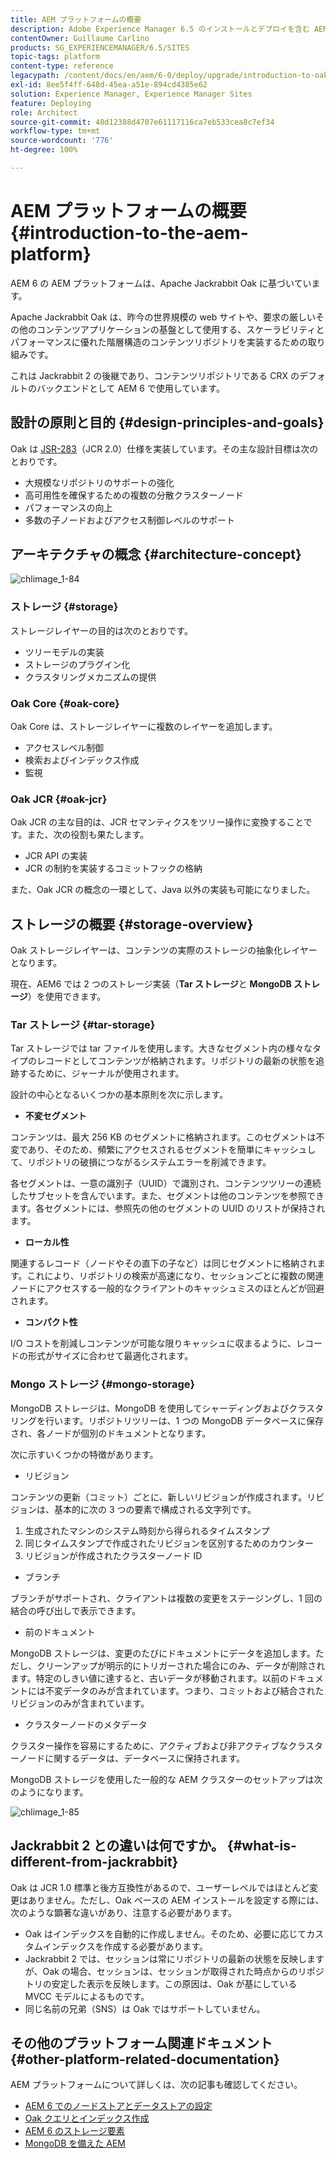 ```yaml
---
title: AEM プラットフォームの概要
description: Adobe Experience Manager 6.5 のインストールとデプロイを含む AEM プラットフォームとその最も重要なコンポーネント、Adobe Managed Services クラウドデプロイメントを含むアーキテクチャについて説明します。
contentOwner: Guillaume Carlino
products: SG_EXPERIENCEMANAGER/6.5/SITES
topic-tags: platform
content-type: reference
legacypath: /content/docs/en/aem/6-0/deploy/upgrade/introduction-to-oak
exl-id: 8ee5f4ff-648d-45ea-a51e-894cd4385e62
solution: Experience Manager, Experience Manager Sites
feature: Deploying
role: Architect
source-git-commit: 48d12388d4707e61117116ca7eb533cea8c7ef34
workflow-type: tm+mt
source-wordcount: '776'
ht-degree: 100%

---
```



# AEM プラットフォームの概要{#introduction-to-the-aem-platform}

AEM 6 の AEM プラットフォームは、Apache Jackrabbit Oak に基づいています。

Apache Jackrabbit Oak は、昨今の世界規模の web サイトや、要求の厳しいその他のコンテンツアプリケーションの基盤として使用する、スケーラビリティとパフォーマンスに優れた階層構造のコンテンツリポジトリを実装するための取り組みです。

これは Jackrabbit 2 の後継であり、コンテンツリポジトリである CRX のデフォルトのバックエンドとして AEM 6 で使用しています。

## 設計の原則と目的 {#design-principles-and-goals}

Oak は [JSR-283](https://jcp.org/en/jsr/detail?id=283)（JCR 2.0）仕様を実装しています。その主な設計目標は次のとおりです。

* 大規模なリポジトリのサポートの強化
* 高可用性を確保するための複数の分散クラスターノード
* パフォーマンスの向上
* 多数の子ノードおよびアクセス制御レベルのサポート

## アーキテクチャの概念 {#architecture-concept}

![chlimage_1-84](assets/chlimage_1-84.png)

### ストレージ {#storage}

ストレージレイヤーの目的は次のとおりです。

* ツリーモデルの実装
* ストレージのプラグイン化
* クラスタリングメカニズムの提供

### Oak Core {#oak-core}

Oak Core は、ストレージレイヤーに複数のレイヤーを追加します。

* アクセスレベル制御
* 検索およびインデックス作成
* 監視

### Oak JCR {#oak-jcr}

Oak JCR の主な目的は、JCR セマンティクスをツリー操作に変換することです。また、次の役割も果たします。

* JCR API の実装
* JCR の制約を実装するコミットフックの格納

また、Oak JCR の概念の一環として、Java 以外の実装も可能になりました。

## ストレージの概要 {#storage-overview}

Oak ストレージレイヤーは、コンテンツの実際のストレージの抽象化レイヤーとなります。

現在、AEM6 では 2 つのストレージ実装（**Tar ストレージ**&#x200B;と **MongoDB ストレージ**）を使用できます。

### Tar ストレージ {#tar-storage}

Tar ストレージでは tar ファイルを使用します。大きなセグメント内の様々なタイプのレコードとしてコンテンツが格納されます。リポジトリの最新の状態を追跡するために、ジャーナルが使用されます。

設計の中心となるいくつかの基本原則を次に示します。

* **不変セグメント**

コンテンツは、最大 256 KB のセグメントに格納されます。このセグメントは不変であり、そのため、頻繁にアクセスされるセグメントを簡単にキャッシュして、リポジトリの破損につながるシステムエラーを削減できます。

各セグメントは、一意の識別子（UUID）で識別され、コンテンツツリーの連続したサブセットを含んでいます。また、セグメントは他のコンテンツを参照できます。各セグメントには、参照先の他のセグメントの UUID のリストが保持されます。

* **ローカル性**

関連するレコード（ノードやその直下の子など）は同じセグメントに格納されます。これにより、リポジトリの検索が高速になり、セッションごとに複数の関連ノードにアクセスする一般的なクライアントのキャッシュミスのほとんどが回避されます。

* **コンパクト性**

I/O コストを削減しコンテンツが可能な限りキャッシュに収まるように、レコードの形式がサイズに合わせて最適化されます。

### Mongo ストレージ {#mongo-storage}

MongoDB ストレージは、MongoDB を使用してシャーディングおよびクラスタリングを行います。リポジトリツリーは、1 つの MongoDB データベースに保存され、各ノードが個別のドキュメントとなります。

次に示すいくつかの特徴があります。

* リビジョン

コンテンツの更新（コミット）ごとに、新しいリビジョンが作成されます。リビジョンは、基本的に次の 3 つの要素で構成される文字列です。

1. 生成されたマシンのシステム時刻から得られるタイムスタンプ
1. 同じタイムスタンプで作成されたリビジョンを区別するためのカウンター
1. リビジョンが作成されたクラスターノード ID

* ブランチ

ブランチがサポートされ、クライアントは複数の変更をステージングし、1 回の結合の呼び出しで表示できます。

* 前のドキュメント

MongoDB ストレージは、変更のたびにドキュメントにデータを追加します。ただし、クリーンアップが明示的にトリガーされた場合にのみ、データが削除されます。特定のしきい値に達すると、古いデータが移動されます。以前のドキュメントには不変データのみが含まれています。つまり、コミットおよび結合されたリビジョンのみが含まれています。

* クラスターノードのメタデータ

クラスター操作を容易にするために、アクティブおよび非アクティブなクラスターノードに関するデータは、データベースに保持されます。

MongoDB ストレージを使用した一般的な AEM クラスターのセットアップは次のようになります。

![chlimage_1-85](assets/chlimage_1-85.png)

## Jackrabbit 2 との違いは何ですか。 {#what-is-different-from-jackrabbit}

Oak は JCR 1.0 標準と後方互換性があるので、ユーザーレベルではほとんど変更はありません。ただし、Oak ベースの AEM インストールを設定する際には、次のような顕著な違いがあり、注意する必要があります。

* Oak はインデックスを自動的に作成しません。そのため、必要に応じてカスタムインデックスを作成する必要があります。
* Jackrabbit 2 では、セッションは常にリポジトリの最新の状態を反映しますが、Oak の場合、セッションは、セッションが取得された時点からのリポジトリの安定した表示を反映します。この原因は、Oak が基にしている MVCC モデルによるものです。
* 同じ名前の兄弟（SNS）は Oak ではサポートしていません。

## その他のプラットフォーム関連ドキュメント {#other-platform-related-documentation}

AEM プラットフォームについて詳しくは、次の記事も確認してください。

* [AEM 6 でのノードストアとデータストアの設定](/help/sites-deploying/data-store-config.md)
* [Oak クエリとインデックス作成](/help/sites-deploying/queries-and-indexing.md)
* [AEM 6 のストレージ要素](/help/sites-deploying/storage-elements-in-aem-6.md)
* [MongoDB を備えた AEM](/help/sites-deploying/aem-with-mongodb.md)
